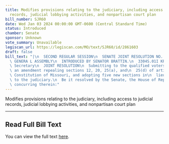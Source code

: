 ```yaml
---
title: Modifies provisions relating to the judiciary, including access to judicial
  records, judicial lobbying activities, and nonpartisan court plan
bill_number: SJR60
date: Wed Jan 03 2024 00:00:00 GMT-0600 (Central Standard Time)
status: Introduced
chamber: Senate
sponsor: Unknown
vote_summary: Unavailable
legiscan_url: https://legiscan.com/MO/text/SJR60/id/2861603
draft: false
bill_text: "|\n  SECOND REGULAR SESSION\n  SENATE JOINT RESOLUTION NO. 60\n  102ND\
  \ GENERA L ASSEMBLY\n  INTRODUCED BY SENATOR BRATTIN.\n  3304S.01I KRISTINA MARTIN,\
  \ Secretary\n  JOINT RESOLUTION\n  Submitting to the qualified voters of Missouri,\
  \ an amendment repealing sections 12, 20, 25(a), and\n  25(d) of article V of the\
  \ Constitution of Missouri, and adopting five new sections in\n  lieu thereof relating\
  \ to the judiciary.\n  Be it resolved by the Senate, the House of Representatives\
  \ concurring therein:"
---
```

Modifies provisions relating to the judiciary, including access to judicial records, judicial lobbying activities, and nonpartisan court plan

---

## Read Full Bill Text

You can view the full text [here](https://legiscan.com/MO/text/SJR60/id/2861603).
